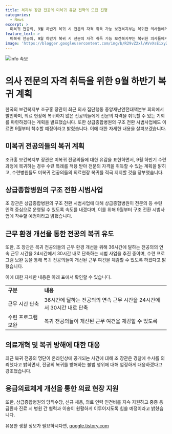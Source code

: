 ```yaml
---
title: 복지부 장관 전공의 미복귀 유감 전학의 모집 진행
categories:
  - News
excerpt: >
  미복귀 전공의, 9월 하반기 복귀 시 전문의 자격 취득 가능 보건복지부는 복귀한 의사들에게 수련 특례를 제공하여 전문의 자격을 취득할 수 있도록 하고, 수련병원에도 복귀를 적극 촉구했다. 또한, 상급종합병원 구조 전환 시범사업을 9월부터 착수할 예정이며, 의료 개혁특위 참여를 촉구하며 온라인에서의 불법적인 전공의 명단 유출과 게시에 대한 엄정 대응을 약속하였다.
feature_text: >
  미복귀 전공의, 9월 하반기 복귀 시 전문의 자격 취득 가능 보건복지부는 복귀한 의사들에게 수련 특례를 제공하여 전문의 자격을 취득할 수 있도록 하고, 수련병원에도 복귀를 적극 촉구했다. 또한, 상급종합병원 구조 전환 시범사업을 9월부터 착수할 예정이며, 의료 개혁특위 참여를 촉구하며 온라인에서의 불법적인 전공의 명단 유출과 게시에 대한 엄정 대응을 약속하였다.
image: 'https://blogger.googleusercontent.com/img/b/R29vZ2xl/AVvXsEixyZcFfHzMRdzZMjFBmAUKJYCLCGyLL1o632UiGVXcaFdKo_bkvkuCioo0uUKlGfBVcT3P84aROyZIXSBEx3Aw5nCQ3pTgDom1WDC4m8eifvWiAmWEEVb4x6G_l8C0QH225ldMjyaFvpxGEBGNO37VmDTDMHGhJPq73UglMfDca1-0aw/s1600/blogspot.png'
---
```


<p><img src="https://blogger.googleusercontent.com/img/b/R29vZ2xl/AVvXsEixyZcFfHzMRdzZMjFBmAUKJYCLCGyLL1o632UiGVXcaFdKo_bkvkuCioo0uUKlGfBVcT3P84aROyZIXSBEx3Aw5nCQ3pTgDom1WDC4m8eifvWiAmWEEVb4x6G_l8C0QH225ldMjyaFvpxGEBGNO37VmDTDMHGhJPq73UglMfDca1-0aw/s1600/blogspot.png" alt="info 속보" /></p>

<h1 data-ke-size="size26">의사 전문의 자격 취득을 위한 9월 하반기 복귀 계획</h1>

<p data-ke-size="size16">한국의 보건복지부 조규홍 장관이 최근 의사 집단행동 중앙재난안전대책본부 회의에서 발언하며, 의료 현장에 복귀하지 않은 전공의들에게 전문의 자격을 취득할 수 있는 기회를 마련하겠다는 계획을 발표했습니다. 또한 상급종합병원의 구조 전환 시범사업에도 이르면 9월부터 착수할 예정이라고 밝혔습니다. 이에 대한 자세한 내용을 살펴보겠습니다.</p>

<h2 data-ke-size="size24">미복귀 전공의들의 복귀 계획</h2>

<p data-ke-size="size16">조규홍 보건복지부 장관은 미복귀 전공의들에 대한 유감을 표현하면서, 9월 하반기 수련 과정에 복귀하는 경우 수련 특례를 적용 받아 전문의 자격을 취득할 수 있는 계획을 밝히고, 수련병원들도 미복귀 전공의들의 의료현장 복귀를 적극 지지할 것을 당부했습니다.</p>

<h2 data-ke-size="size24">상급종합병원의 구조 전환 시범사업</h2>

<p data-ke-size="size16">조 장관은 상급종합병원의 구조 전환 시범사업에 대해 상급종합병원이 전문의 등 수련 인력 중심으로 운영될 수 있도록 속도를 내겠다며, 이를 위해 9월부터 구조 전환 시범사업에 착수할 예정이라고 밝혔습니다.</p>

<h2 data-ke-size="size24">근무 환경 개선을 통한 전공의 복귀 유도</h2>

<p data-ke-size="size16">또한, 조 장관은 복귀 전공의들의 근무 환경 개선을 위해 36시간에 달하는 전공의의 연속 근무 시간을 24시간에서 30시간 내로 단축하는 시범 사업을 추진 중이며, 수련 프로그램 보완 등을 통해 복귀 전공의들이 개선된 근무 여건을 체감할 수 있도록 하겠다고 밝혔습니다.</p>

<p data-ke-size="size16">이에 대한 자세한 내용은 아래 표에서 확인할 수 있습니다.</p>

<table>
    <tr>
        <td><b>구분</b></td>
        <td><b>내용</b></td>
    </tr>
    <tr>
        <td>근무 시간 단축</td>
        <td>36시간에 달하는 전공의의 연속 근무 시간을 24시간에서 30시간 내로 단축</td>
    </tr>
    <tr>
        <td>수련 프로그램 보완</td>
        <td>복귀 전공의들이 개선된 근무 여건을 체감할 수 있도록</td>
    </tr>
</table>

<h2 data-ke-size="size24">의료개혁 및 복귀 방해에 대한 대응</h2>

<p data-ke-size="size16">최근 복귀 전공의 명단이 온라인상에 공개되는 사건에 대해 조 장관은 경찰에 수사를 의뢰했다고 밝히면서, 전공의 복귀를 방해하는 불법 행위에 대해 엄정하게 대응하겠다고 강조했습니다.</p>

<h2 data-ke-size="size24">응급의료체계 개선을 통한 의료 현장 지원</h2>

<p data-ke-size="size16">또한, 상급종합병원의 당직수당, 신규 채용, 의료 인력 인건비를 지속 지원하고 중증 응급환자 진료 시 병원 간 협력과 이송이 원활하게 이루어지도록 힘쓸 예정이라고 밝혔습니다.</p>
유용한 생활 정보가 필요하시다면, <a href="https://qoogle.tistory.com" rel="dofollow">qoogle.tistory.com</a>


